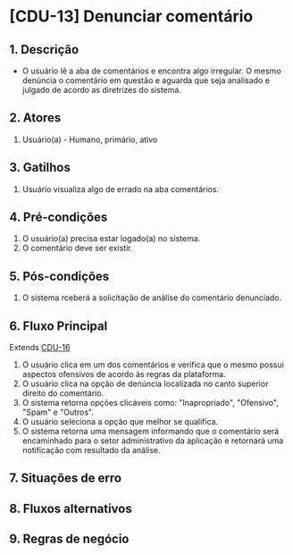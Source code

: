 # [CDU-13] Denunciar comentário 

## 1. Descrição
 -  O usuário lê a aba de comentários e encontra algo irregular. O mesmo denúncia o comentário em questão e aguarda que seja analisado e julgado de acordo as diretrizes do sistema.  
## 2. Atores
  1. Usuário(a) - Humano, primário, ativo
## 3. Gatilhos
  1. Usuário visualiza algo de errado na aba comentários.
## 4. Pré-condições
  1. O usuário(a) precisa estar logado(a) no sistema.
  2. O comentário deve ser existir.
## 5. Pós-condições
  1. O sistema rceberá a solicitação de análise do comentário denunciado.

## 6. Fluxo Principal
Extends [CDU-16](https://gitlab.devops.ifrn.edu.br/tads.cnat/pdsweb/2020.1/easy-cook/-/blob/fatoracao/Doc/Analise/Casos%20de%20Uso/CDU-16-Visualizar%20Receita.md)
1. O usuário clica em um dos comentários e verifica que o mesmo possui aspectos ofensivos de acordo às regras da plataforma.
2. O usuário clica na opção de denúncia localizada no canto superior direito do comentário.
3. O sistema retorna opções clicáveis como: "Inapropriado", "Ofensivo", "Spam" e "Outros".
4. O usuário seleciona a opção que melhor se qualifica.
5. O sistema retorna uma mensagem informando que o comentário será encaminhado para o setor administrativo da aplicação e retornará uma notificação com resultado da análise.

## 7. Situações de erro
 
## 8. Fluxos alternativos

## 9. Regras de negócio
  
